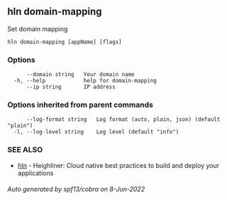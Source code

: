 ## hln domain-mapping

Set domain mapping

```
hln domain-mapping [appName] [flags]
```

### Options

```
      --domain string   Your domain name
  -h, --help            help for domain-mapping
      --ip string       IP address
```

### Options inherited from parent commands

```
      --log-format string   Log format (auto, plain, json) (default "plain")
  -l, --log-level string    Log level (default "info")
```

### SEE ALSO

* [hln](hln.md)	 - Heighliner: Cloud native best practices to build and deploy your applications

###### Auto generated by spf13/cobra on 8-Jun-2022
